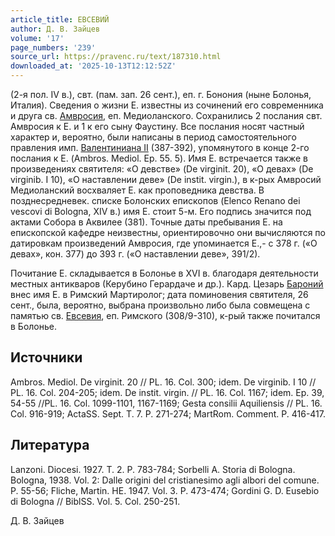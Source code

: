 ```yaml
---
article_title: ЕВСЕВИЙ
author: Д. В. Зайцев
volume: '17'
page_numbers: '239'
source_url: https://pravenc.ru/text/187310.html
downloaded_at: '2025-10-13T12:12:52Z'
---
```


(2-я пол. IV в.), свт. (пам. зап. 26 сент.), еп. г. Бонония (ныне Болонья, Италия). Сведения о жизни Е. известны из сочинений его современника и друга св. [Амвросия](https://pravenc.ru/text/АМВРОСИЙ.html), еп. Медиоланского. Сохранились 2 послания свт. Амвросия к Е. и 1 к его сыну Фаустину. Все послания носят частный характер и, вероятно, были написаны в период самостоятельного правления имп. [Валентиниана II](<https://pravenc.ru/text/Валентиниан II.html>) (387-392), упомянутого в конце 2-го послания к Е. (Ambros. Mediol. Ep. 55. 5). Имя Е. встречается также в произведениях святителя: «О девстве» (De virginit. 20), «О девах» (De virginib. I 10), «О наставлении деве» (De instit. virgin.), в к-рых Амвросий Медиоланский восхваляет Е. как проповедника девства. В позднесредневек. списке Болонских епископов (Elenco Renano dei vescovi di Bologna, XIV в.) имя Е. стоит 5-м. Его подпись значится под актами Собора в Аквилее (381). Точные даты пребывания Е. на епископской кафедре неизвестны, ориентировочно они вычисляются по датировкам произведений Амвросия, где упоминается Е.,- с 378 г. («О девах», кон. 377) до 393 г. («О наставлении деве», 391/2).

Почитание Е. складывается в Болонье в XVI в. благодаря деятельности местных антикваров (Керубино Герардаче и др.). Кард. Цезарь [Бароний](https://pravenc.ru/text/БАРОНИЙ.html) внес имя Е. в Римский Мартиролог; дата поминовения святителя, 26 сент., была, вероятно, выбрана произвольно либо была совмещена с памятью св. [Евсевия](https://pravenc.ru/text/Евсевий.html), еп. Римского (308/9-310), к-рый также почитался в Болонье.

## Источники

Ambros. Mediol. De virginit. 20 // PL. 16. Col. 300; idem. De virginib. I 10 // PL. 16. Col. 204-205; idem. De instit. virgin. // PL. 16. Col. 1167; idem. Ep. 39, 54-55 //PL. 16. Col. 1099-1101, 1167-1169; Gesta consilii Aquiliensis // PL. 16. Col. 916-919; ActaSS. Sept. T. 7. P. 271-274; MartRom. Comment. P. 416-417.

## Литература

Lanzoni. Diocesi. 1927. T. 2. P. 783-784; Sorbelli A. Storia di Bologna. Bologna, 1938. Vol. 2: Dalle origini del cristianesimo agli albori del comune. P. 55-56; Fliche, Martin. HE. 1947. Vol. 3. P. 473-474; Gordini G. D. Eusebio di Bologna // BiblSS. Vol. 5. Col. 250-251.

Д. В. Зайцев
